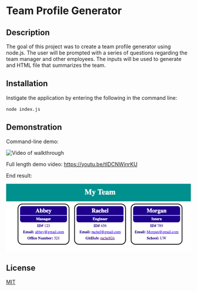 
  # Team Profile Generator
  
  ## Description
  
  The goal of this project was to create a team profile generator using node.js. The user will be prompted with a series of questions regarding the team manager and other employees. The inputs will be used to generate and HTML file that summarizes the team.
  
  ## Installation
  
  Instigate the application by entering the following in the command line:

```
node index.js
```
  
  
  ## Demonstration

Command-line demo:
  
 ![Video of walkthrough](/assets/terminalDemo.gif)

Full length demo video:
https://youtu.be/tIDCNWinrKU


End result:

 ![screenshot of end result](assets/example.png)
  
  
  ## License
  
[MIT](https://github.com/abbeyschu/TeamProfileGenerator/raw/main/assets/license.txt)
  
